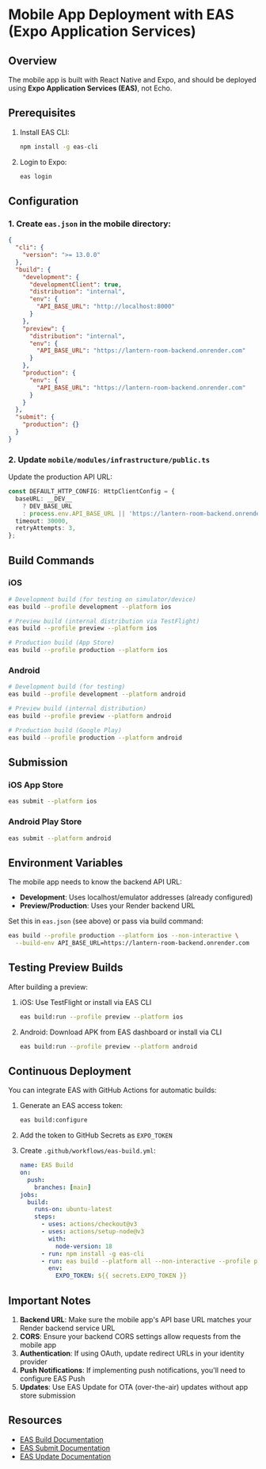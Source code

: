 # Mobile App Deployment with EAS (Expo Application Services)

## Overview

The mobile app is built with React Native and Expo, and should be deployed using **Expo Application Services (EAS)**, not Echo.

## Prerequisites

1. Install EAS CLI:

   ```bash
   npm install -g eas-cli
   ```

2. Login to Expo:
   ```bash
   eas login
   ```

## Configuration

### 1. Create `eas.json` in the mobile directory:

```json
{
  "cli": {
    "version": ">= 13.0.0"
  },
  "build": {
    "development": {
      "developmentClient": true,
      "distribution": "internal",
      "env": {
        "API_BASE_URL": "http://localhost:8000"
      }
    },
    "preview": {
      "distribution": "internal",
      "env": {
        "API_BASE_URL": "https://lantern-room-backend.onrender.com"
      }
    },
    "production": {
      "env": {
        "API_BASE_URL": "https://lantern-room-backend.onrender.com"
      }
    }
  },
  "submit": {
    "production": {}
  }
}
```

### 2. Update `mobile/modules/infrastructure/public.ts`

Update the production API URL:

```typescript
const DEFAULT_HTTP_CONFIG: HttpClientConfig = {
  baseURL: __DEV__
    ? DEV_BASE_URL
    : process.env.API_BASE_URL || 'https://lantern-room-backend.onrender.com',
  timeout: 30000,
  retryAttempts: 3,
};
```

## Build Commands

### iOS

```bash
# Development build (for testing on simulator/device)
eas build --profile development --platform ios

# Preview build (internal distribution via TestFlight)
eas build --profile preview --platform ios

# Production build (App Store)
eas build --profile production --platform ios
```

### Android

```bash
# Development build (for testing)
eas build --profile development --platform android

# Preview build (internal distribution)
eas build --profile preview --platform android

# Production build (Google Play)
eas build --profile production --platform android
```

## Submission

### iOS App Store

```bash
eas submit --platform ios
```

### Android Play Store

```bash
eas submit --platform android
```

## Environment Variables

The mobile app needs to know the backend API URL:

- **Development**: Uses localhost/emulator addresses (already configured)
- **Preview/Production**: Uses your Render backend URL

Set this in `eas.json` (see above) or pass via build command:

```bash
eas build --profile production --platform ios --non-interactive \
  --build-env API_BASE_URL=https://lantern-room-backend.onrender.com
```

## Testing Preview Builds

After building a preview:

1. iOS: Use TestFlight or install via EAS CLI

   ```bash
   eas build:run --profile preview --platform ios
   ```

2. Android: Download APK from EAS dashboard or install via CLI
   ```bash
   eas build:run --profile preview --platform android
   ```

## Continuous Deployment

You can integrate EAS with GitHub Actions for automatic builds:

1. Generate an EAS access token:

   ```bash
   eas build:configure
   ```

2. Add the token to GitHub Secrets as `EXPO_TOKEN`

3. Create `.github/workflows/eas-build.yml`:
   ```yaml
   name: EAS Build
   on:
     push:
       branches: [main]
   jobs:
     build:
       runs-on: ubuntu-latest
       steps:
         - uses: actions/checkout@v3
         - uses: actions/setup-node@v3
           with:
             node-version: 18
         - run: npm install -g eas-cli
         - run: eas build --platform all --non-interactive --profile preview
           env:
             EXPO_TOKEN: ${{ secrets.EXPO_TOKEN }}
   ```

## Important Notes

1. **Backend URL**: Make sure the mobile app's API base URL matches your Render backend service URL
2. **CORS**: Ensure your backend CORS settings allow requests from the mobile app
3. **Authentication**: If using OAuth, update redirect URLs in your identity provider
4. **Push Notifications**: If implementing push notifications, you'll need to configure EAS Push
5. **Updates**: Use EAS Update for OTA (over-the-air) updates without app store submission

## Resources

- [EAS Build Documentation](https://docs.expo.dev/build/introduction/)
- [EAS Submit Documentation](https://docs.expo.dev/submit/introduction/)
- [EAS Update Documentation](https://docs.expo.dev/eas-update/introduction/)
